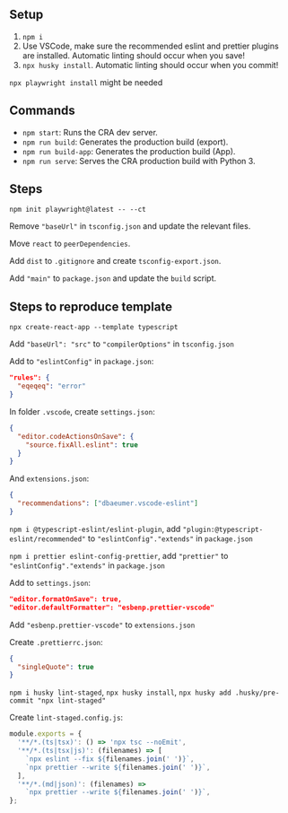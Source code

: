 ## Setup

1. `npm i`
2. Use VSCode, make sure the recommended eslint and prettier plugins are installed. Automatic linting should occur when you save!
3. `npx husky install`. Automatic linting should occur when you commit!

`npx playwright install` might be needed

## Commands

- `npm start`: Runs the CRA dev server.
- `npm run build`: Generates the production build (export).
- `npm run build-app`: Generates the production build (App).
- `npm run serve`: Serves the CRA production build with Python 3.

## Steps

`npm init playwright@latest -- --ct`

Remove `"baseUrl"` in `tsconfig.json` and update the relevant files.

Move `react` to `peerDependencies`.

Add `dist` to `.gitignore` and create `tsconfig-export.json`.

Add `"main"` to `package.json` and update the `build` script.

## Steps to reproduce template

`npx create-react-app --template typescript`

Add `"baseUrl": "src"` to `"compilerOptions"` in `tsconfig.json`

Add to `"eslintConfig"` in `package.json`:

```json
"rules": {
  "eqeqeq": "error"
}
```

In folder `.vscode`, create `settings.json`:

```json
{
  "editor.codeActionsOnSave": {
    "source.fixAll.eslint": true
  }
}
```

And `extensions.json`:

```json
{
  "recommendations": ["dbaeumer.vscode-eslint"]
}
```

`npm i @typescript-eslint/eslint-plugin`, add `"plugin:@typescript-eslint/recommended"` to `"eslintConfig"."extends"` in `package.json`

`npm i prettier eslint-config-prettier`, add `"prettier"` to `"eslintConfig"."extends"` in `package.json`

Add to `settings.json`:

```json
"editor.formatOnSave": true,
"editor.defaultFormatter": "esbenp.prettier-vscode"
```

Add `"esbenp.prettier-vscode"` to `extensions.json`

Create `.prettierrc.json`:

```json
{
  "singleQuote": true
}
```

`npm i husky lint-staged`, `npx husky install`, `npx husky add .husky/pre-commit "npx lint-staged"`

Create `lint-staged.config.js`:

```js
module.exports = {
  '**/*.(ts|tsx)': () => 'npx tsc --noEmit',
  '**/*.(ts|tsx|js)': (filenames) => [
    `npx eslint --fix ${filenames.join(' ')}`,
    `npx prettier --write ${filenames.join(' ')}`,
  ],
  '**/*.(md|json)': (filenames) =>
    `npx prettier --write ${filenames.join(' ')}`,
};
```
